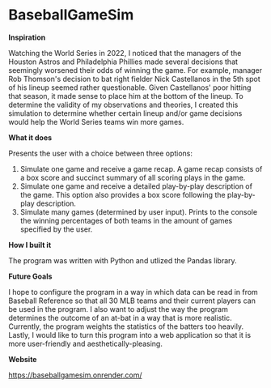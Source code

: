 # BaseballGameSim
**Inspiration**

Watching the World Series in 2022, I noticed that the managers of the Houston Astros and Philadelphia Phillies made several decisions that seemingly worsened their odds of winning the game. For example, manager Rob Thomson's decision to bat right fielder Nick Castellanos in the 5th spot of his lineup seemed rather questionable. Given Castellanos' poor hitting that season, it made sense to place him at the bottom of the lineup. To determine the validity of my observations and theories, I created this simulation to determine whether certain lineup and/or game decisions would help the World Series teams win more games.

**What it does**

Presents the user with a choice between three options:

1. Simulate one game and receive a game recap. A game recap consists of a box score and succinct summary of all scoring plays in the game. <br />
2. Simulate one game and receive a detailed play-by-play description of the game. This option also provides a box score following the play-by-play description. <br />
3. Simulate many games (determined by user input). Prints to the console the winning percentages of both teams in the amount of games specified by the user.

**How I built it**

The program was written with Python and utlized the Pandas library.

**Future Goals**

I hope to configure the program in a way in which data can be read in from Baseball Reference so that all 30 MLB teams and their current players can be used in the program. I also want to adjust the way the program determines the outcome of an at-bat in a way that is more realistic. Currently, the program weights the statistics of the batters too heavily. Lastly, I would like to turn this program into a web application so that it is more user-friendly and aesthetically-pleasing.

**Website**

https://baseballgamesim.onrender.com/
